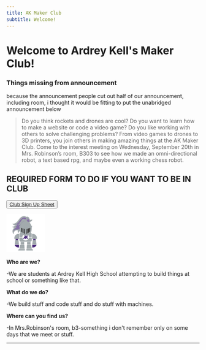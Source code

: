 ```yaml
---
title: AK Maker Club
subtitle: Welcome!
---
```


# Welcome to Ardrey Kell's Maker Club!

### Things missing from announcement

because the announcement people cut out half of our announcement, including room, i thought it would be fitting to put the unabridged announcement below

> Do you think rockets and drones are cool? Do you want to learn how to make a website or code a video game? Do you like working with others to solve challenging problems? From video games to drones to 3D printers, you join others in making amazing things at the AK Maker Club. Come to the interest meeting on Wednesday, September 20th in Mrs. Robinson’s room, B303 to see how we made an omni-directional robot, a text based rpg, and maybe even a working chess robot.

## REQUIRED FORM TO DO IF YOU WANT TO BE IN CLUB

<button class="button-save large"> [Club Sign Up Sheet](https://goo.gl/forms/OLAcnNZqATJGFplv2 "Please Fill This Out") </button>

<img src="/images/akknight.png" width="100" height="100" /> 

**Who are we?**

-We are students at Ardrey Kell High School attempting to build things at school or something like that.

**What do we do?**

-We build stuff and code stuff and do stuff with machines.

**Where can you find us?**

-In Mrs.Robinson's room, b3-something i don't remember only on some days that we meet or stuff.

---

